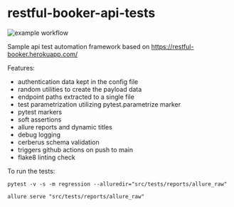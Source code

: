 # restful-booker-api-tests
![example workflow](https://github.com/adrian-rutkowski/restful-booker-api-tests/actions/workflows/job.yml/badge.svg)

Sample api test automation framework based on https://restful-booker.herokuapp.com/

Features:
- authentication data kept in the config file
- random utilities to create the payload data
- endpoint paths extracted to a single file
- test parametrization utilizing pytest.parametrize marker
- pytest markers
- soft assertions
- allure reports and dynamic titles
- debug logging
- cerberus schema validation
- triggers github actions on push to main
- flake8 linting check

To run the tests:

`pytest -v -s -m regression --alluredir="src/tests/reports/allure_raw"`

`allure serve "src/tests/reports/allure_raw"`
